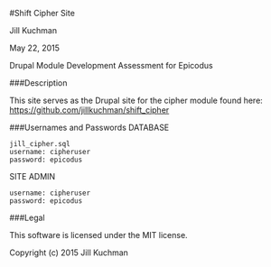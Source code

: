 #Shift Cipher Site

Jill Kuchman

May 22, 2015

Drupal Module Development Assessment for Epicodus

###Description

This site serves as the Drupal site for the cipher module found here: https://github.com/jillkuchman/shift_cipher

###Usernames and Passwords
DATABASE
```
jill_cipher.sql
username: cipheruser
password: epicodus
```
SITE ADMIN
```
username: cipheruser
password: epicodus
```

###Legal

This software is licensed under the MIT license.

Copyright (c) 2015 Jill Kuchman